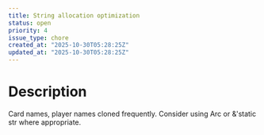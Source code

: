 ```yaml
---
title: String allocation optimization
status: open
priority: 4
issue_type: chore
created_at: "2025-10-30T05:28:25Z"
updated_at: "2025-10-30T05:28:25Z"
---
```


# Description

Card names, player names cloned frequently.
Consider using Arc<str> or &'static str where appropriate.
